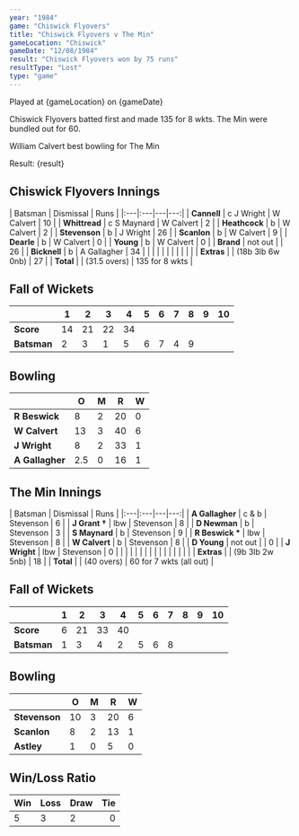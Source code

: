 ```yaml
---
year: "1984"									
game: "Chiswick Flyovers"									
title: "Chiswick Flyovers v The Min"									
gameLocation: "Chiswick"									
gameDate: "12/08/1984"									
result: "Chiswick Flyovers won by 75 runs"									
resultType: "Lost"									
type: "game"									
---
```


Played at {gameLocation} on {gameDate} 

Chiswick Flyovers batted first and made 135 for 8 wkts. The Min were bundled out for 60.

William Calvert best bowling for The Min

Result: {result}
 
## Chiswick Flyovers Innings

| Batsman | Dismissal | Runs |
|:---|:---|---|---:|
| **Cannell** | c J Wright | W Calvert | 10 | 
| **Whittread** | c S Maynard | W Calvert | 2 | 
| **Heathcock** | b | W Calvert | 2 | 
| **Stevenson** | b | J Wright | 26 | 
| **Scanlon** | b | W Calvert | 9 | 
| **Dearle** | b | W Calvert | 0 | 
| **Young** | b | W Calvert | 0 | 
| **Brand** | not out |  | 26 | 
| **Bicknell** | b | A Gallagher | 34 | 
|  |  |  |  | 
|  |  |  |  |
| **Extras** | | (18b 3lb 6w 0nb) | 27 | 
| **Total** | | (31.5 overs) | 135 for 8 wkts |

## Fall of Wickets

| | 1 | 2 | 3 | 4 | 5 | 6 | 7 | 8 | 9 | 10 |
|---|---|---|---|---|---|---|---|---|---|---|
| **Score** | 14 | 21 | 22 | 34 |  |  | | | | | 
| **Batsman** | 2 | 3 | 1 | 5 | 6 | 7 | 4 | 9 |  | | 


## Bowling

| | O | M | R | W |
|---|---|---|---|---|
| **R Beswick** | 8 | 2 | 20 | 0 | 
| **W Calvert** | 13 | 3 | 40 | 6 | 
| **J Wright** | 8 | 2 | 33 | 1 | 
| **A Gallagher** | 2.5 | 0 | 16 | 1 | 


## The Min Innings

| Batsman | Dismissal | Runs |
|:---|:---|---|---:|
| **A Gallagher** | c & b | Stevenson | 6 | 
| **J Grant &#8224;** | lbw | Stevenson | 8 | 
| **D Newman** | b | Stevenson | 3 | 
| **S Maynard** | b | Stevenson | 9 | 
| **R Beswick &#42;** | lbw | Stevenson | 8 | 
| **W Calvert** | b | Stevenson | 8 | 
| **D Young** | not out | | 0 | 
| **J Wright** | lbw | Stevenson | 0 | 
|  |  |  |  |
|  |  |  |  |
|  |  |  |  |
| **Extras** | | (9b 3lb 2w 5nb) | 18 | 
| **Total** | | (40 overs) | 60 for 7 wkts (all out) | 

## Fall of Wickets

| | 1 | 2 | 3 | 4 | 5 | 6 | 7 | 8 | 9 | 10 |
|---|---|---|---|---|---|---|---|---|---|---|
| **Score** | 6 | 21 | 33 | 40 |  |  |  |  |  |  | 
| **Batsman** | 1 | 3 | 4 | 2 | 5 | 6 | 8 |  |  |  | 


## Bowling

| | O | M | R | W |
|---|---|---|---|---|
| **Stevenson** | 10 | 3 | 20 | 6 | 
| **Scanlon** | 8 | 2 | 13 | 1 | 
| **Astley** | 1 | 0 | 5 | 0 | 

## Win/Loss Ratio

| Win | Loss | Draw |Tie |
|:---|:---|:---|---:|
| 5 | 3 | 2 | 0 |